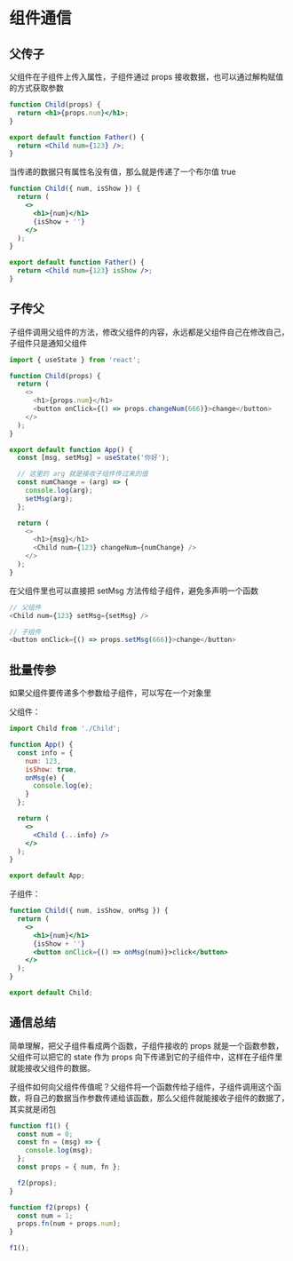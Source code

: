 # 组件通信

## 父传子

父组件在子组件上传入属性，子组件通过 props 接收数据，也可以通过解构赋值的方式获取参数

```jsx
function Child(props) {
  return <h1>{props.num}</h1>;
}

export default function Father() {
  return <Child num={123} />;
}
```

当传递的数据只有属性名没有值，那么就是传递了一个布尔值 true

```jsx
function Child({ num, isShow }) {
  return (
    <>
      <h1>{num}</h1>
      {isShow + ''}
    </>
  );
}

export default function Father() {
  return <Child num={123} isShow />;
}
```

## 子传父

子组件调用父组件的方法，修改父组件的内容，永远都是父组件自己在修改自己，子组件只是通知父组件

```js
import { useState } from 'react';

function Child(props) {
  return (
    <>
      <h1>{props.num}</h1>
      <button onClick={() => props.changeNum(666)}>change</button>
    </>
  );
}

export default function App() {
  const [msg, setMsg] = useState('你好');

  // 这里的 arg 就是接收子组件传过来的值
  const numChange = (arg) => {
    console.log(arg);
    setMsg(arg);
  };

  return (
    <>
      <h1>{msg}</h1>
      <Child num={123} changeNum={numChange} />
    </>
  );
}
```

在父组件里也可以直接把 setMsg 方法传给子组件，避免多声明一个函数

```js
// 父组件
<Child num={123} setMsg={setMsg} />

// 子组件
<button onClick={() => props.setMsg(666)}>change</button>
```

## 批量传参

如果父组件要传递多个参数给子组件，可以写在一个对象里

父组件：

```jsx
import Child from './Child';

function App() {
  const info = {
    num: 123,
    isShow: true,
    onMsg(e) {
      console.log(e);
    }
  };

  return (
    <>
      <Child {...info} />
    </>
  );
}

export default App;
```

子组件：

```jsx
function Child({ num, isShow, onMsg }) {
  return (
    <>
      <h1>{num}</h1>
      {isShow + ''}
      <button onClick={() => onMsg(num)}>click</button>
    </>
  );
}

export default Child;
```

## 通信总结

简单理解，把父子组件看成两个函数，子组件接收的 props 就是一个函数参数，父组件可以把它的 state 作为 props 向下传递到它的子组件中，这样在子组件里就能接收父组件的数据。

子组件如何向父组件传值呢？父组件将一个函数传给子组件，子组件调用这个函数，将自己的数据当作参数传递给该函数，那么父组件就能接收子组件的数据了，其实就是闭包

```js
function f1() {
  const num = 0;
  const fn = (msg) => {
    console.log(msg);
  };
  const props = { num, fn };

  f2(props);
}

function f2(props) {
  const num = 1;
  props.fn(num + props.num);
}

f1();
```
